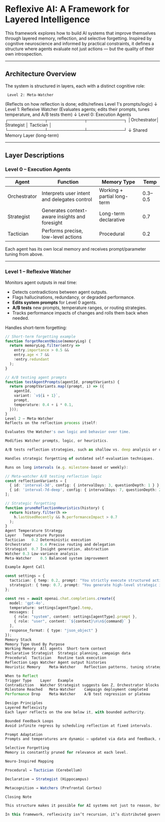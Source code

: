 # Reflexive AI: A Framework for Layered Intelligence

This framework explores how to build AI systems that improve themselves through layered memory, reflection, and selective forgetting. Inspired by cognitive neuroscience and informed by practical constraints, it defines a structure where agents evaluate not just actions — but the quality of their own introspection.

---

## Architecture Overview

The system is structured in layers, each with a distinct cognitive role:

     Level 2: Meta-Watcher
 (Reflects on how reflection is done;
 edits/refines Level 1's prompts/logic)
              ↓
     Level 1: Reflexive Watcher
(Evaluates agents; edits their prompts,
 tunes temperature, and A/B tests them)
              ↓
    Level 0: Execution Agents
┌────────────┬────────────┬────────────┐
│Orchestrator│ Strategist │ Tactician │
└────────────┴────────────┴────────────┘
↓
Shared Memory Layer (long-term)

---

## Layer Descriptions

### Level 0 – Execution Agents

| Agent        | Function                                                  | Memory Type                 | Temp |
|--------------|-----------------------------------------------------------|-----------------------------|-------|
| Orchestrator | Interprets user intent and delegates control              | Working + partial long-term | 0.3–0.5 |
| Strategist   | Generates context-aware insights and foresight            | Long-term declarative       | 0.7 |
| Tactician    | Performs precise, low-level actions                       | Procedural                  | 0.2 |

Each agent has its own local memory and receives prompt/parameter tuning from above.

---

### Level 1 – Reflexive Watcher

Monitors agent outputs in real time:

- Detects contradictions between agent outputs.
- Flags hallucinations, redundancy, or degraded performance.
- **Edits system prompts** for Level 0 agents.
- **A/B tests** new prompts, temperature ranges, or routing strategies.
- Tracks performance impacts of changes and rolls them back when needed.

Handles short-term forgetting:

```ts
// Short-term forgetting example
function forgetRecentNoise(memoryLog) {
  return memoryLog.filter(entry =>
    entry.importance > 0.5 &&
    entry.age < 7 &&
    !entry.redundant
  );
}

// A/B testing agent prompts
function testAgentPrompts(agentId, promptVariants) {
  return promptVariants.map((prompt, i) => ({
    agentId,
    variant: `v${i + 1}`,
    prompt,
    temperature: 0.4 + i * 0.1,
  }));
}
Level 2 – Meta-Watcher
Reflects on the reflection process itself:

Evaluates the Watcher's own logic and behavior over time.

Modifies Watcher prompts, logic, or heuristics.

A/B tests reflection strategies, such as shallow vs. deep analysis or different intervals.

Handles strategic forgetting of outdated self-evaluation techniques.

Runs on long intervals (e.g. milestone-based or weekly):

// Meta-watcher A/B testing reflection logic
const reflectionVariants = [
  { id: 'interval-3d', config: { intervalDays: 3, questionDepth: 1 } },
  { id: 'interval-7d-deep', config: { intervalDays: 7, questionDepth: 2 } }
];

// Strategic forgetting
function pruneReflectionHeuristics(history) {
  return history.filter(h =>
    h.lastUsedRecently && h.performanceImpact > 0.7
  );
}
Agent Temperature Strategy
Layer	Temperature	Purpose
Tactician	0.2	Deterministic execution
Orchestrator	0.4	Precise routing and delegation
Strategist	0.7	Insight generation, abstraction
Watcher	0.3	Low-variance analysis
Meta-Watcher	0.5	Balanced system improvement

Example Agent Call

const settings = {
  tactician: { temp: 0.2, prompt: "You strictly execute structured actions." },
  strategist: { temp: 0.7, prompt: "You generate high-level strategic insights..." },
};

const res = await openai.chat.completions.create({
  model: 'gpt-4o',
  temperature: settings[agentType].temp,
  messages: [
    { role: "system", content: settings[agentType].prompt },
    { role: "user", content: `${context}\n\n${command}` }
  ],
  response_format: { type: "json_object" }
});
Memory Stack
Memory Type	Used By	Purpose
Working Memory	All agents	Short-term context
Declarative	Strategist	Strategic planning, campaign data
Procedural	Tactician	Routine task execution
Reflection Logs	Watcher	Agent output histories
Heuristic Memory	Meta-Watcher	Reflection patterns, tuning strategies

When to Reflect
Trigger Type	Layer	Example
Contradiction	Watcher	Strategist suggests Gen Z, Orchestrator blocks it
Milestone Reached	Meta-Watcher	Campaign deployment completed
Performance Drop	Meta-Watcher	A/B test regression or plateau

Design Principles
Layered Reflexivity
Each layer reflects on the one below it, with bounded authority.

Bounded Feedback Loops
Avoid infinite regress by scheduling reflection at fixed intervals.

Prompt Adaptation
Prompts and temperatures are dynamic — updated via data and feedback, not hardcoded.

Selective Forgetting
Memory is constantly pruned for relevance at each level.

Neuro-Inspired Mapping

Procedural → Tactician (Cerebellum)

Declarative → Strategist (Hippocampus)

Metacognition → Watchers (Prefrontal Cortex)

Closing Note

This structure makes it possible for AI systems not just to reason, but to evaluate their own reasoning process, and update the tools with which they reflect. Every layer is editable. Every insight is testable based on user interactions.

In this framework, reflexivity isn’t recursion, it’s distributed governance. Intelligence emerges not from depth alone, but from how governance and responsibility is layered across different agents.

